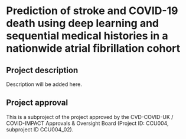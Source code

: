 # Prediction of stroke and COVID-19 death using deep learning and sequential medical histories in a nationwide atrial fibrillation cohort

## Project description

Description will be added here.

## Project approval

This is a subproject of the project approved by the CVD-COVID-UK / COVID-IMPACT Approvals & Oversight Board (Project ID: CCU004, subproject ID CCU004_02).
